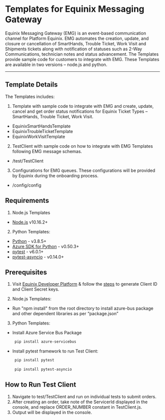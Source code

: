 # Templates for Equinix Messaging Gateway
Equinix Messaging Gateway (EMG) is an event-based communication channel for Platform Equinix. EMG automates the creation, update, and closure or cancellation of SmartHands, Trouble Ticket, Work Visit and Shipments tickets along with notification of statuses such as 2-Way Communications, technician notes and status advancement. The Templates provide sample code for customers to integrate with EMG. These Templates are available in two versions – node.js and python. 

---

## Template Details 

The Templates includes:

1. Template with sample code to integrate with EMG and create, update, cancel and get order status notifications for Equinix Ticket Types – SmartHands, Trouble Ticket, Work Visit.
 - EquinixSmartHandsTemplate
 - EquinixTroubleTicketTemplate
 - EquinixWorkVisitTemplate

2. TestClient with sample code on how to integrate with EMG Templates following EMG message schemas.
- /test/TestClient

3. Configurations for EMG queues. These configurations will be provided by Equinix during the onboarding process. 
- /config/config

## Requirements

1. Node.js Templates 
  - [Node.js](https://nodejs.org/en/download/) v10.16.2+

2. Python Templates:

- [Python](https://www.python.org/downloads/) - v3.8.5+
- [Azure SDK for Python](https://azuresdkdocs.blob.core.windows.net/%24web/python/azure-servicebus/0.50.3/index.html) - v0.50.3+
- [pytest](https://docs.pytest.org/en/stable/getting-started.html) - v6.0.1+
- [pytest-asyncio](https://pypi.org/project/pytest-asyncio/) - v0.14.0+

## Prerequisites 
1. Visit [Equinix Developer Platform](https://developer.equinix.com/) & follow the [steps](https://developer.equinix.com/docs/ecp-getting-started#generating-client-id-and-client-secret-key) to generate Client ID and Client Secret keys.

2. Node.js Templates:
- Run "npm install" from the root directory to install azure-bus package and other dependent libraries as per “package.json”

3. Python Templates:
- Install Azure Service Bus Package
  ```sh
   pip install azure-servicebus
   ```
- Install pytest framework to run Test Client:
  ```sh
   pip install pytest
   
   pip install pytest-asyncio
   ```

## How to Run Test Client
1. Navigate to test/TestClient and run on individual tests to submit orders. 
2. After creating an order, take note of the ServicerId displayed in the console, and replace ORDER_NUMBER constant in TestClient.js. 
3. Output will be displayed in the console.





 
